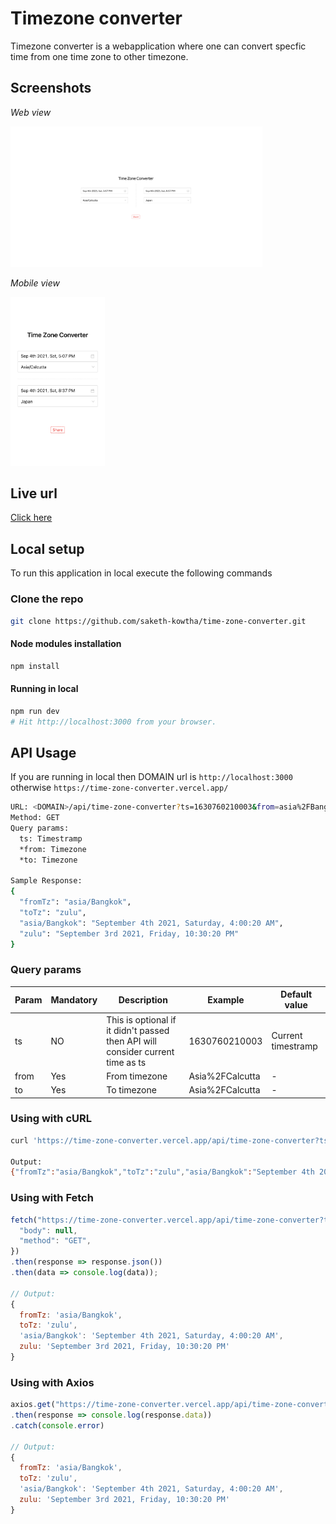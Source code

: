 # Timezone converter

Timezone converter is a webapplication where one can convert specfic time from one time zone to other timezone.

## Screenshots

*Web view*

<img src="./output/web-view.png" alt="Web view" width="80%" />


*Mobile view*

<img src="./output/mobile-view.png" alt="Mobile view" width="30%" />

## Live url

[Click here](https://time-zone-converter.vercel.app)

## Local setup

To run this application in local execute the following commands

### Clone the repo

```bash
git clone https://github.com/saketh-kowtha/time-zone-converter.git
```

#### Node modules installation

```bash
npm install
```

#### Running in local

```bash
npm run dev
# Hit http://localhost:3000 from your browser.
```

## API Usage

If you are running in local then DOMAIN url is `http://localhost:3000` otherwise `https://time-zone-converter.vercel.app/`

```bash
URL: <DOMAIN>/api/time-zone-converter?ts=1630760210003&from=asia%2FBangkok&to=zulu
Method: GET
Query params:
  ts: Timestramp
  *from: Timezone
  *to: Timezone

Sample Response:
{
  "fromTz": "asia/Bangkok",
  "toTz": "zulu",
  "asia/Bangkok": "September 4th 2021, Saturday, 4:00:20 AM",
  "zulu": "September 3rd 2021, Friday, 10:30:20 PM"
}
```

### Query params

| Param | Mandatory | Description                                                                    | Example         | Default value      |
| ----- | --------- | ------------------------------------------------------------------------------ | --------------- | ------------------ |
| ts    | NO        | This is optional if it didn't passed then API will consider current time as ts | 1630760210003   | Current timestramp |
| from  | Yes       | From timezone                                                                  | Asia%2FCalcutta | -                  |
| to    | Yes       | To timezone                                                                    | Asia%2FCalcutta | -                  |

### Using with cURL

```bash
curl 'https://time-zone-converter.vercel.app/api/time-zone-converter?ts=1630760210003&from=asia%2FBangkok&to=zulu'

Output:
{"fromTz":"asia/Bangkok","toTz":"zulu","asia/Bangkok":"September 4th 2021, Saturday, 4:00:20 AM","zulu":"September 3rd 2021, Friday, 10:30:20 PM"}%
```

### Using with Fetch

```javascript
fetch("https://time-zone-converter.vercel.app/api/time-zone-converter?ts=1630760210003&from=asia%2FBangkok&to=zulu", {
  "body": null,
  "method": "GET",
})
.then(response => response.json())
.then(data => console.log(data));

// Output:
{
  fromTz: 'asia/Bangkok',
  toTz: 'zulu',
  'asia/Bangkok': 'September 4th 2021, Saturday, 4:00:20 AM',
  zulu: 'September 3rd 2021, Friday, 10:30:20 PM'
}
```

### Using with Axios

```javascript
axios.get("https://time-zone-converter.vercel.app/api/time-zone-converter?ts=1630760210003&from=asia%2FBangkok&to=zulu")
.then(response => console.log(response.data))
.catch(console.error)

// Output:
{
  fromTz: 'asia/Bangkok',
  toTz: 'zulu',
  'asia/Bangkok': 'September 4th 2021, Saturday, 4:00:20 AM',
  zulu: 'September 3rd 2021, Friday, 10:30:20 PM'
}
```
